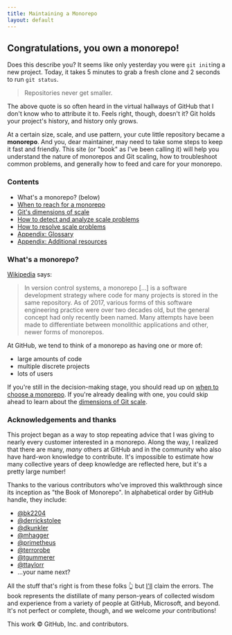 ```yaml
---
title: Maintaining a Monorepo
layout: default
---
```

## Congratulations, you own a monorepo!

Does this describe you?
It seems like only yesterday you were `git init`ing a new project.
Today, it takes 5 minutes to grab a fresh clone and 2 seconds to run `git status`.

> Repositories never get smaller.

The above quote is so often heard in the virtual hallways of GitHub that I don't know who to attribute it to.
Feels right, though, doesn't it?
Git holds your project's history, and history only grows.

At a certain size, scale, and use pattern, your cute little repository became a **monorepo**.
And you, dear maintainer, may need to take some steps to keep it fast and friendly.
This site (or "book" as I've been calling it) will help you understand the nature of monorepos and Git scaling, how to troubleshoot common problems, and generally how to feed and care for your monorepo.

### Contents

- What's a monorepo? (below)
- [When to reach for a monorepo](why-monorepo.md)
- [Git's dimensions of scale](dimensions.md)
- [How to detect and analyze scale problems](detection.md)
- [How to resolve scale problems](solutions.md)
- [Appendix: Glossary](glossary.md)
- [Appendix: Additional resources](resources.md)

### What's a monorepo?

[Wikipedia](https://en.wikipedia.org/wiki/Monorepo) says:
> In version control systems, a monorepo [...] is a software development strategy where code for many projects is stored in the same repository.
> As of 2017, various forms of this software engineering practice were over two decades old, but the general concept had only recently been named.
> Many attempts have been made to differentiate between monolithic applications and other, newer forms of monorepos.

At GitHub, we tend to think of a monorepo as having one or more of:
- large amounts of code
- multiple discrete projects
- lots of users

If you're still in the decision-making stage, you should read up on [when to choose a monorepo](why-monorepo.md).
If you're already dealing with one, you could skip ahead to learn about the [dimensions of Git scale](dimensions.md).

### Acknowledgements and thanks

This project began as a way to stop repeating advice that I was giving to nearly every customer interested in a monorepo.
Along the way, I realized that there are many, _many_ others at GitHub and in the community who also have hard-won knowledge to contribute.
It's impossible to estimate how many collective years of deep knowledge are reflected here, but it's a pretty large number!

Thanks to the various contributors who've improved this walkthrough since its inception as "the Book of Monorepo".
In alphabetical order by GitHub handle, they include:
- [@bk2204](https://github.com/bk2204)
- [@derrickstolee](https://github.com/derrickstolee)
- [@dkunkler](https://github.com/dkunkler)
- [@mhagger](https://github.com/mhagger)
- [@primetheus](https://github.com/primetheus)
- [@terrorobe](https://github.com/terrorobe)
- [@tgummerer](https://github.com/tgummerer)
- [@ttaylorr](https://github.com/ttaylorr)
- ...your name next?

All the stuff that's right is from these folks 👆 but [I'll](https://github.com/vtbassmatt) claim the errors.
The book represents the distillate of many person-years of collected wisdom and experience from a variety of people at GitHub, Microsoft, and beyond.
It's not perfect or complete, though, and we welcome _your_ contributions!

This work © GitHub, Inc. and contributors.
